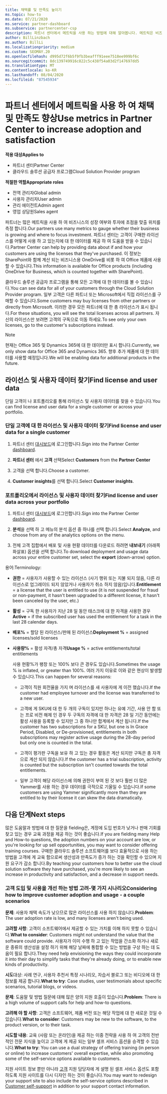 ```yaml
---
title: 채택률 및 만족도 높이기
ms.topic: how-to
ms.date: 07/21/2020
ms.service: partner-dashboard
ms.subservice: partnercenter-csp
description: 파트너 센터에서 메트릭을 사용 하는 방법에 대해 알아봅니다. 메트릭은 비즈니스의 성장, 고객이 라이선스를 사용 하는 방법 및 투자에 집중 하는 위치를 표시할 수 있습니다.
author: BillLinzbach
ms.author: BillLi
ms.localizationpriority: medium
ms.custom: SEOMAY.20
ms.openlocfilehash: d995d72f6b5f9fb3beafff91eee7518ee999bf6c
ms.sourcegitcommit: 8dc139749916c822c5c438f54a03d2f147697dd5
ms.translationtype: MT
ms.contentlocale: ko-KR
ms.lasthandoff: 08/04/2020
ms.locfileid: "87545934"
---
```

# <a name="use-metrics-in-partner-center-to-increase-adoption-and-satisfaction"></a><span data-ttu-id="9ef4f-104">파트너 센터에서 메트릭을 사용 하 여 채택 및 만족도 향상</span><span class="sxs-lookup"><span data-stu-id="9ef4f-104">Use metrics in Partner Center to increase adoption and satisfaction</span></span>

<span data-ttu-id="9ef4f-105">**적용 대상**</span><span class="sxs-lookup"><span data-stu-id="9ef4f-105">**Applies to**</span></span>

- <span data-ttu-id="9ef4f-106">파트너 센터</span><span class="sxs-lookup"><span data-stu-id="9ef4f-106">Partner Center</span></span>
- <span data-ttu-id="9ef4f-107">클라우드 솔루션 공급자 프로그램</span><span class="sxs-lookup"><span data-stu-id="9ef4f-107">Cloud Solution Provider program</span></span>

<span data-ttu-id="9ef4f-108">**적절한 역할**</span><span class="sxs-lookup"><span data-stu-id="9ef4f-108">**Appropriate roles**</span></span>

- <span data-ttu-id="9ef4f-109">전역 관리자</span><span class="sxs-lookup"><span data-stu-id="9ef4f-109">Global admin</span></span>
- <span data-ttu-id="9ef4f-110">사용자 관리자</span><span class="sxs-lookup"><span data-stu-id="9ef4f-110">User admin</span></span>
- <span data-ttu-id="9ef4f-111">관리 에이전트</span><span class="sxs-lookup"><span data-stu-id="9ef4f-111">Admin agent</span></span>
- <span data-ttu-id="9ef4f-112">영업 상담원</span><span class="sxs-lookup"><span data-stu-id="9ef4f-112">Sales agent</span></span>

<span data-ttu-id="9ef4f-113">파트너는 많은 메트릭을 사용 하 여 비즈니스의 성장 여부와 투자에 초점을 맞출 위치를 측정 합니다.</span><span class="sxs-lookup"><span data-stu-id="9ef4f-113">Our partners use many metrics to gauge whether their business is growing and where to focus investment.</span></span> <span data-ttu-id="9ef4f-114">파트너 센터는 고객이 구매한 라이선스를 어떻게 사용 하 고 있는지에 대 한 데이터를 제공 하 여 도움을 받을 수 있습니다.</span><span class="sxs-lookup"><span data-stu-id="9ef4f-114">Partner Center can help by providing data about if and how your customers are using the licenses that they've purchased.</span></span> <span data-ttu-id="9ef4f-115">이 정보는 SharePoint와 함께 계산 되는 비즈니스용 OneDrive를 비롯 하 여 Office 제품에 사용할 수 있습니다.</span><span class="sxs-lookup"><span data-stu-id="9ef4f-115">This information is available for Office products (including OneDrive for Business, which is counted together with SharePoint).</span></span>

<span data-ttu-id="9ef4f-116">클라우드 솔루션 공급자 프로그램을 통해 모든 고객에 대 한 데이터를 볼 수 있습니다.</span><span class="sxs-lookup"><span data-stu-id="9ef4f-116">You can see data for all of your customers through the Cloud Solution Provider program.</span></span> <span data-ttu-id="9ef4f-117">일부 고객은 다른 파트너 또는 Microsoft에서 직접 라이선스를 구매할 수 있습니다.</span><span class="sxs-lookup"><span data-stu-id="9ef4f-117">Some customers may buy licenses from other partners or directly from Microsoft.</span></span> <span data-ttu-id="9ef4f-118">이러한 경우 모든 파트너에 대 한 총 라이선스가 표시 됩니다.</span><span class="sxs-lookup"><span data-stu-id="9ef4f-118">For these situations, you will see the total licenses across all partners.</span></span> <span data-ttu-id="9ef4f-119">자신의 라이선스만 보려면 고객의 구독으로 이동 하세요.</span><span class="sxs-lookup"><span data-stu-id="9ef4f-119">To see only your own licenses, go to the customer's subscriptions instead.</span></span>

> [!NOTE]  
> <span data-ttu-id="9ef4f-120">현재는 Office 365 및 Dynamics 365에 대 한 데이터만 표시 합니다.</span><span class="sxs-lookup"><span data-stu-id="9ef4f-120">Currently, we only show data for Office 365 and Dynamics 365.</span></span> <span data-ttu-id="9ef4f-121">향후 추가 제품에 대 한 데이터를 사용할 예정입니다.</span><span class="sxs-lookup"><span data-stu-id="9ef4f-121">We will be enabling data for additional products in the future.</span></span>

## <a name="find-license-and-user-data"></a><span data-ttu-id="9ef4f-122">라이선스 및 사용자 데이터 찾기</span><span class="sxs-lookup"><span data-stu-id="9ef4f-122">Find license and user data</span></span>

<span data-ttu-id="9ef4f-123">단일 고객이 나 포트폴리오를 통해 라이선스 및 사용자 데이터를 찾을 수 있습니다.</span><span class="sxs-lookup"><span data-stu-id="9ef4f-123">You can find license and user data for a single customer or across your portfolio.</span></span>

### <a name="find-license-and-user-data-for-a-single-customer"></a><span data-ttu-id="9ef4f-124">단일 고객에 대 한 라이선스 및 사용자 데이터 찾기</span><span class="sxs-lookup"><span data-stu-id="9ef4f-124">Find license and user data for a single customer</span></span>

1. <span data-ttu-id="9ef4f-125">파트너 센터 [대시보드](https://partner.microsoft.com/dashboard)에 로그인합니다.</span><span class="sxs-lookup"><span data-stu-id="9ef4f-125">Sign into the Partner Center [dashboard](https://partner.microsoft.com/dashboard).</span></span>

2. <span data-ttu-id="9ef4f-126">**파트너 센터** 에서 **고객** 선택</span><span class="sxs-lookup"><span data-stu-id="9ef4f-126">Select **Customers** from the **Partner Center**</span></span>

3. <span data-ttu-id="9ef4f-127">고객을 선택 합니다.</span><span class="sxs-lookup"><span data-stu-id="9ef4f-127">Choose a customer.</span></span>

4. <span data-ttu-id="9ef4f-128">**Customer insights**를 선택 합니다.</span><span class="sxs-lookup"><span data-stu-id="9ef4f-128">Select **Customer insights**.</span></span>

### <a name="find-license-and-user-data-across-your-portfolio"></a><span data-ttu-id="9ef4f-129">포트폴리오에서 라이선스 및 사용자 데이터 찾기</span><span class="sxs-lookup"><span data-stu-id="9ef4f-129">Find license and user data across your portfolio</span></span>

1. <span data-ttu-id="9ef4f-130">파트너 센터 [대시보드](https://partner.microsoft.com/dashboard)에 로그인합니다.</span><span class="sxs-lookup"><span data-stu-id="9ef4f-130">Sign into the Partner Center [dashboard](https://partner.microsoft.com/dashboard).</span></span>

2. <span data-ttu-id="9ef4f-131">**분석**을 선택 하 고 메뉴의 분석 옵션 중 하나를 선택 합니다.</span><span class="sxs-lookup"><span data-stu-id="9ef4f-131">Select **Analyze**, and choose from any of the analytics options on the menu.</span></span>

3. <span data-ttu-id="9ef4f-132">전체 고객 집합에서 배포 및 사용 현황 데이터를 다운로드 하려면 **내보내기** (아래쪽 화살표) 옵션을 선택 합니다.</span><span class="sxs-lookup"><span data-stu-id="9ef4f-132">To download deployment and usage data across your entire customer set, select the **export** (down-arrow) option.</span></span>

<span data-ttu-id="9ef4f-133">용어:</span><span class="sxs-lookup"><span data-stu-id="9ef4f-133">Terminology:</span></span>

- <span data-ttu-id="9ef4f-134">**권한** = 사용자가 사용할 수 있는 라이선스 (사기 행위 또는 지불 되지 않음, 다른 라이선스로 업그레이드 되지 않았거나 사용자가 취소 하지 않음)입니다.</span><span class="sxs-lookup"><span data-stu-id="9ef4f-134">**Entitlement** = a license that the user is entitled to use (it is not suspended for fraud or non-payment, it hasn't been upgraded to a different license, it hasn't been canceled by the user, etc.)</span></span>

- <span data-ttu-id="9ef4f-135">**활성** = 구독 한 사용자가 지난 28 일 동안 태스크에 대 한 자격을 사용한 경우</span><span class="sxs-lookup"><span data-stu-id="9ef4f-135">**Active** = if the subscribed user has used the entitlement for a task in the last 28 calendar days.</span></span>

- <span data-ttu-id="9ef4f-136">**배포%** = 할당 된 라이선스/판매 된 라이선스</span><span class="sxs-lookup"><span data-stu-id="9ef4f-136">**Deployment %** = assigned licenses/sold licenses</span></span>

- <span data-ttu-id="9ef4f-137">**사용량%** = 활성 자격/총 자격</span><span class="sxs-lookup"><span data-stu-id="9ef4f-137">**Usage %** = active entitlements/total entitlements</span></span>

   <span data-ttu-id="9ef4f-138">사용 현황%가 팽창 또는 100% 보다 큰 경우도 있습니다.</span><span class="sxs-lookup"><span data-stu-id="9ef4f-138">Sometimes the usage % is inflated, or greater than 100%.</span></span> <span data-ttu-id="9ef4f-139">여러 가지 이유로 이와 같은 현상이 발생할 수 있습니다.</span><span class="sxs-lookup"><span data-stu-id="9ef4f-139">This can happen for several reasons:</span></span>

  - <span data-ttu-id="9ef4f-140">고객이 직원 회전율을 가지 며 라이선스를 새 사용자에 게 이전 했습니다.</span><span class="sxs-lookup"><span data-stu-id="9ef4f-140">If the customer had employee turnover and the license was transferred to a new user.</span></span>

  - <span data-ttu-id="9ef4f-141">고객에 게 SKU에 대 한 두 개의 구독이 있지만 하나는 유예 기간, 사용 안 함 또는 프로 비전 해제 인 경우 두 구독의 자격에 대 한 자격은 28 일 기간 동안에는 활성 사용을 등록할 수 있지만 그 중 하나만 합계에서 계산 됩니다.</span><span class="sxs-lookup"><span data-stu-id="9ef4f-141">If the customer has two subscriptions for a SKU, but one is In Grace Period, Disabled, or De-provisioned, entitlements in both subscriptions may register active usage during the 28-day period but only one is counted in the total.</span></span>

  - <span data-ttu-id="9ef4f-142">고객이 평가판 구독을 보유 하 고 있는 경우 활동은 계산 되지만 구독은 총 자격으로 계산 되지 않습니다.</span><span class="sxs-lookup"><span data-stu-id="9ef4f-142">If the customer has a trial subscription, activity is counted but the subscription isn't counted towards the total entitlements.</span></span>

  - <span data-ttu-id="9ef4f-143">일부 고객이 해당 라이선스에 의해 권한이 부여 된 것 보다 훨씬 더 많은 Yammer를 사용 하는 경우 데이터를 극적으로 기울일 수 있습니다.</span><span class="sxs-lookup"><span data-stu-id="9ef4f-143">If some customers are using Yammer significantly more than they are entitled to by their license it can skew the data dramatically.</span></span>

## <a name="next-steps"></a><span data-ttu-id="9ef4f-144">다음 단계</span><span class="sxs-lookup"><span data-stu-id="9ef4f-144">Next steps</span></span>

<span data-ttu-id="9ef4f-145">많은 도움말과 방법에 대 한 질문을 fielding은, 계정에 도입 번호가 낮거나 판매 기회를 찾고 있는 경우 교육 과정을 제공 하는 것이 좋습니다.</span><span class="sxs-lookup"><span data-stu-id="9ef4f-145">If you are fielding many Help and How-to questions, the adoption numbers on your account are low, or you're looking for up sell opportunities, you may want to consider offering training courses.</span></span> <span data-ttu-id="9ef4f-146">구매한 클라우드 솔루션 소프트웨어를 보다 효율적으로 사용 하는 방법을 고객에 게 교육 함으로써 생산성과 만족도가 증가 하는 것을 확인할 수 있으며 지원 요구가 감소 합니다.</span><span class="sxs-lookup"><span data-stu-id="9ef4f-146">By teaching your customers how to better use the cloud solution software they have purchased, you're more likely to see an increase in productivity and satisfaction, and a decrease in support needs.</span></span>

### <a name="considering-how-to-improve-customer-adoption-and-usage---a-couple-scenarios"></a><span data-ttu-id="9ef4f-147">고객 도입 및 사용을 개선 하는 방법 고려-몇 가지 시나리오</span><span class="sxs-lookup"><span data-stu-id="9ef4f-147">Considering how to improve customer adoption and usage - a couple scenarios</span></span>

<span data-ttu-id="9ef4f-148">**문제**: 사용자 채택 속도가 낮으므로 많은 라이선스를 사용 하지 않습니다.</span><span class="sxs-lookup"><span data-stu-id="9ef4f-148">**Problem**: The user adoption rate is low, and many licenses aren't being used.</span></span>

<span data-ttu-id="9ef4f-149">**고려할 사항**: 고객이 소프트웨어에서 제공할 수 있는 가치를 이해 하지 못할 수 있습니다.</span><span class="sxs-lookup"><span data-stu-id="9ef4f-149">**What to consider**: Customers might not understand the value that the software could provide.</span></span> <span data-ttu-id="9ef4f-150">사용자가 이미 수행 하 고 있는 작업을 간소화 하거나 새로운 종류의 생산성을 설정 하기 위해 해당 날짜에 통합할 수 있는 방법을 구상 하는 데 도움이 필요 합니다.</span><span class="sxs-lookup"><span data-stu-id="9ef4f-150">They need help envisioning the ways they could incorporate it into their day to simplify tasks that they're already doing, or to enable new kinds of productivity.</span></span>

<span data-ttu-id="9ef4f-151">**시도**대상: 사례 연구, 사용자 추천서 특정 시나리오, 자습서 블로그 또는 비디오에 대 한 정보를 제공 합니다.</span><span class="sxs-lookup"><span data-stu-id="9ef4f-151">**What to try**: Case studies, user testimonials about specific scenarios, tutorial blogs, or videos.</span></span>

<span data-ttu-id="9ef4f-152">**문제**: 도움말 및 방법 질문에 대해 많은 양의 지원 호출이 있습니다.</span><span class="sxs-lookup"><span data-stu-id="9ef4f-152">**Problem**: There is a high volume of support calls for help and how-to questions.</span></span>

<span data-ttu-id="9ef4f-153">**고려해 야 할 사항**: 고객은 소프트웨어, 제품 버전 또는 해당 작업에 대 한 새로운 것일 수 있습니다.</span><span class="sxs-lookup"><span data-stu-id="9ef4f-153">**What to consider**: Customers may be new to the software, to the product version, or to their task.</span></span>

<span data-ttu-id="9ef4f-154">**시도할 내용**: 교육 (사람 또는 온라인)을 제공 하는 이중 전략을 사용 하 여 고객의 전반적인 전문 지식을 높이고 고객에 게 제공 되는 일부 셀프 서비스 옵션을 승격할 수 있습니다.</span><span class="sxs-lookup"><span data-stu-id="9ef4f-154">**What to try**: You can use a dual strategy of offering training (in person or online) to increase customers' overall expertise, while also promoting some of the self-service options available to customers.</span></span>

<span data-ttu-id="9ef4f-155">지원 사이트 정보 뿐만 아니라 [고객](customer-self-support.md) 지원 담당자에 게 설명 된 셀프 서비스 옵션도 포함 하도록 지원 사이트를 다시 디자인 하는 것이 좋습니다.</span><span class="sxs-lookup"><span data-stu-id="9ef4f-155">You may want to redesign your support site to also include the self-service options described in [Customer self-support](customer-self-support.md) in addition to your support contact information.</span></span>

